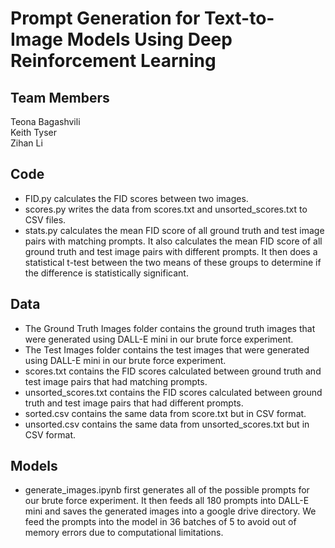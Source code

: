 # Prompt Generation for Text-to-Image Models Using Deep Reinforcement Learning

## Team Members
Teona Bagashvili <br />
Keith Tyser <br />
Zihan Li

## Code
- FID.py calculates the FID scores between two images.
- scores.py writes the data from scores.txt and unsorted_scores.txt to CSV files.
- stats.py calculates the mean FID score of all ground truth and test image pairs with matching prompts. It also calculates the mean FID score of all ground truth and test image pairs with different prompts. It then does a statistical t-test between the two means of these groups to determine if the difference is statistically significant.

## Data 
- The Ground Truth Images folder contains the ground truth images that were generated using DALL-E mini in our brute force experiment.
- The Test Images folder contains the test images that were generated using DALL-E mini in our brute force experiment.
- scores.txt contains the FID scores calculated between ground truth and test image pairs that had matching prompts.
- unsorted_scores.txt contains the FID scores calculated between ground truth and test image pairs that had different prompts.
- sorted.csv contains the same data from score.txt but in CSV format.
- unsorted.csv contains the same data from unsorted_scores.txt but in CSV format.


## Models
- generate_images.ipynb first generates all of the possible prompts for our brute force experiment. It then feeds all 180 prompts into DALL-E mini and saves the generated images into a google drive directory. We feed the prompts into the model in 36 batches of 5 to avoid out of memory errors due to computational limitations.
